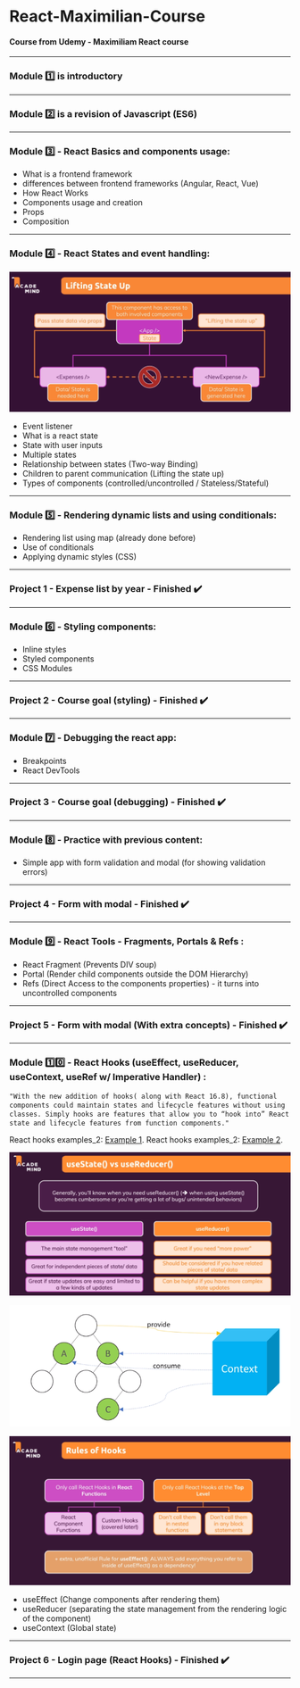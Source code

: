 # React-Maximilian-Course
#### Course from Udemy - Maximiliam React course

---
### Module :one: is introductory
---
### Module :two: is a revision of Javascript (ES6)
---
### Module :three: - React Basics and components usage:
- What is a frontend framework
- differences between frontend frameworks (Angular, React, Vue)
- How React Works
- Components usage and creation
- Props
- Composition
---
### Module :four: - React States and event handling:

![State Communication](Lifting-state-up.png)

- Event listener
- What is a react state
- State with user inputs
- Multiple states
- Relationship between states (Two-way Binding)
- Children to parent communication (Lifting the state up)
- Types of components (controlled/uncontrolled / Stateless/Stateful)

---
### Module :five: - Rendering dynamic lists and using conditionals:

- Rendering list using map (already done before)
- Use of conditionals
- Applying dynamic styles (CSS)
---
### Project 1 - Expense list by year - Finished :heavy_check_mark:
---
### Module :six: - Styling components:

- Inline styles
- Styled components
- CSS Modules

---
### Project 2 - Course goal (styling) - Finished :heavy_check_mark:
---
### Module :seven: - Debugging the react app:

- Breakpoints
- React DevTools
---
### Project 3 - Course goal (debugging) - Finished :heavy_check_mark:
---
### Module :eight: - Practice with previous content:
- Simple app with form validation and modal (for showing validation errors)
---
### Project 4 - Form with modal - Finished :heavy_check_mark:
---
### Module :nine: - React Tools - Fragments, Portals & Refs :
- React Fragment (Prevents DIV soup)
- Portal (Render child components outside the DOM Hierarchy)
- Refs (Direct Access to the components properties) - it turns into uncontrolled components
---
### Project 5 - Form with modal (With extra concepts) - Finished :heavy_check_mark:
---
### Module :one::zero: - React Hooks (useEffect, useReducer, useContext, useRef w/ Imperative Handler) :

```
"With the new addition of hooks( along with React 16.8), functional components could maintain states and lifecycle features without using classes. Simply hooks are features that allow you to “hook into” React state and lifecycle features from function components."
```
React hooks examples_2: [Example 1](https://blog.logrocket.com/react-hooks-cheat-sheet-unlock-solutions-to-common-problems-af4caf699e70/).
React hooks examples_2: [Example 2](https://enlear.academy/types-of-react-hooks-best-practices-45c275b55b1f).


![useReducer example](useReducer.png)

![useContext example](useContext.png)

![Rules of react hooks](Hooks-rules.png)

- useEffect (Change components after rendering them)
- useReducer (separating the state management from the rendering logic of the component)
- useContext (Global state)
---
### Project 6 - Login page (React Hooks) - Finished :heavy_check_mark:
---
